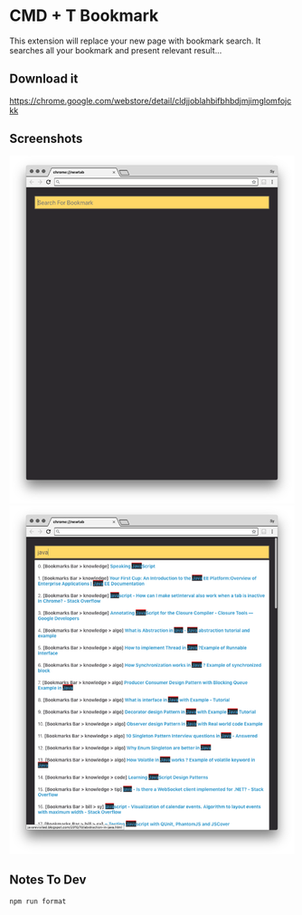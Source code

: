 # CMD + T Bookmark
This extension will replace your new page with bookmark search. It searches all your bookmark and present relevant result...

## Download it
https://chrome.google.com/webstore/detail/cldjjoblahbifbhbdjmjimglomfojckk


## Screenshots
![1.png](./screenshot/1.png)
![2.png](./screenshot/2.png)


## Notes To Dev
```
npm run format
```